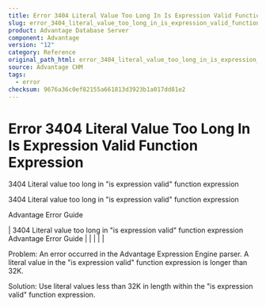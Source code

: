 ```yaml
---
title: Error 3404 Literal Value Too Long In Is Expression Valid Function Expression
slug: error_3404_literal_value_too_long_in_is_expression_valid_function_expression
product: Advantage Database Server
component: Advantage
version: "12"
category: Reference
original_path_html: error_3404_literal_value_too_long_in_is_expression_valid_function_expression.htm
source: Advantage CHM
tags:
  - error
checksum: 9676a36c0ef82155a661813d3923b1a017dd81e2
---
```


# Error 3404 Literal Value Too Long In Is Expression Valid Function Expression

3404 Literal value too long in "is expression valid" function expression

3404 Literal value too long in "is expression valid" function expression

Advantage Error Guide

| 3404 Literal value too long in "is expression valid" function expression  Advantage Error Guide |  |  |  |  |

Problem: An error occurred in the Advantage Expression Engine parser. A literal value in the "is expression valid" function expression is longer than 32K.

Solution: Use literal values less than 32K in length within the "is expression valid" function expression.
